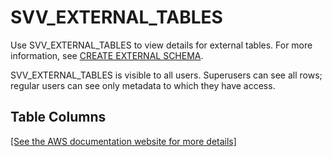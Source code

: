 # SVV\_EXTERNAL\_TABLES<a name="r_SVV_EXTERNAL_TABLES"></a>

Use SVV\_EXTERNAL\_TABLES to view details for external tables\. For more information, see [CREATE EXTERNAL SCHEMA](r_CREATE_EXTERNAL_SCHEMA.md)\.

SVV\_EXTERNAL\_TABLES is visible to all users\. Superusers can see all rows; regular users can see only metadata to which they have access\. 

## Table Columns<a name="r_SVV_EXTERNAL_TABLES-table-columns"></a>

[\[See the AWS documentation website for more details\]](http://docs.aws.amazon.com/redshift/latest/dg/r_SVV_EXTERNAL_TABLES.html)